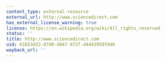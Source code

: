 ```yaml
---
content_type: external-resource
external_url: http://www.sciencedirect.com
has_external_license_warning: true
license: https://en.wikipedia.org/wiki/All_rights_reserved
status: ''
title: http://www.sciencedirect.com
uid: 61b53d22-d7d0-4047-972f-d4443959f446
wayback_url: ''
---
```

